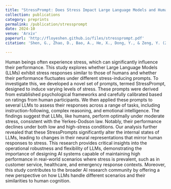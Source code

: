 ```yaml
---
title: "StressPrompt: Does Stress Impact Large Language Models and Human Performance Similarly?"
collection: publications
category: preprints
permalink: /publication/stressprompt
date: 2024-10
venue: 'Arxiv'
paperurl: 'http://floyeshen.github.io/files/stressprompt.pdf'
citation: 'Shen, G., Zhao, D., Bao, A., He, X., Dong, Y., & Zeng, Y. (2024). StressPrompt: Does Stress Impact Large Language Models and Human Performance Similarly? arXiv preprint arXiv:2409.17167.'

---
```


Human beings often experience stress, which can significantly influence their performance. This study explores whether Large Language Models (LLMs) exhibit stress responses similar to those of humans and whether their performance fluctuates under different stress-inducing prompts. To investigate this, we developed a novel set of prompts, termed StressPrompt, designed to induce varying levels of stress. These prompts were derived from established psychological frameworks and carefully calibrated based on ratings from human participants. We then applied these prompts to several LLMs to assess their responses across a range of tasks, including instruction-following, complex reasoning, and emotional intelligence. The findings suggest that LLMs, like humans, perform optimally under moderate stress, consistent with the Yerkes-Dodson law. Notably, their performance declines under both low and high-stress conditions. Our analysis further revealed that these StressPrompts significantly alter the internal states of LLMs, leading to changes in their neural representations that mirror human responses to stress. This research provides critical insights into the operational robustness and flexibility of LLMs, demonstrating the importance of designing AI systems capable of maintaining high performance in real-world scenarios where stress is prevalent, such as in customer service, healthcare, and emergency response contexts. Moreover, this study contributes to the broader AI research community by offering a new perspective on how LLMs handle different scenarios and their similarities to human cognition.